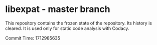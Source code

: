 # libexpat - master branch

This repository contains the frozen state of the repository.
Its history is cleared. It is used only for static code
analysis with Codacy.

Commit Time: 1712985635